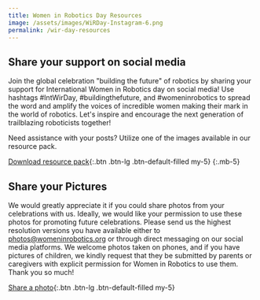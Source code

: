 ```yaml
---
title: Women in Robotics Day Resources
image: /assets/images/WiRDay-Instagram-6.png
permalink: /wir-day-resources
---
```


## Share your support on social media

Join the global celebration "building the future" of robotics by sharing your support for International Women in Robotics day on social media! Use hashtags #IntWirDay, #buildingthefuture, and #womeninrobotics to spread the word and amplify the voices of incredible women making their mark in the world of robotics. Let's inspire and encourage the next generation of trailblazing roboticists together!

Need assistance with your posts? Utilize one of the images available in our resource pack.

[Download resource pack]([/wir-day-2023-event-registration](https://drive.google.com/file/d/1asKyRav9xHnphMbtNNbLf2FMxr6YteDd/view?usp=sharing)){:.btn .btn-lg .btn-default-filled my-5}
{:.mb-5}

## Share your Pictures

We would greatly appreciate it if you could share photos from your celebrations with us. Ideally, we would like your permission to use these photos for promoting future celebrations. Please send us the highest resolution versions you have available either to <a href="mailto:photos@womeninrobotics.org">photos@womeninrobotics.org</a> or through direct messaging on our social media platforms. We welcome photos taken on phones, and if you have pictures of children, we kindly request that they be submitted by parents or caregivers with explicit permission for Women in Robotics to use them. Thank you so much!

[Share a photo](mailto:photos@womeninrobotics.org){:.btn .btn-lg .btn-default-filled my-5}
